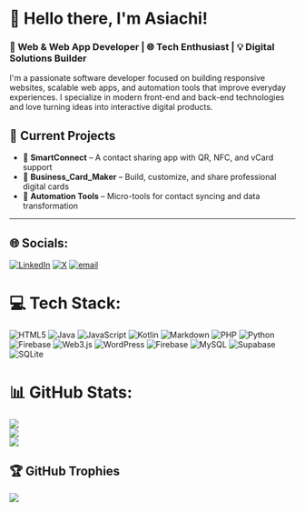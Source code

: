 # 👋 Hello there, I'm Asiachi!

### 🚀 Web & Web App Developer | 🌐 Tech Enthusiast | 💡 Digital Solutions Builder

I'm a passionate software developer focused on building responsive websites, scalable web apps, and automation tools that improve everyday experiences. I specialize in modern front-end and back-end technologies and love turning ideas into interactive digital products.

## 📌 Current Projects

- 🔗 **SmartConnect** – A contact sharing app with QR, NFC, and vCard support  
- 💼 **Business_Card_Maker** – Build, customize, and share professional digital cards  
- 🧠 **Automation Tools** – Micro-tools for contact syncing and data transformation



---
## 🌐 Socials:
[![LinkedIn](https://img.shields.io/badge/LinkedIn-%230077B5.svg?logo=linkedin&logoColor=white)](https://linkedin.com/in/ojiambo-tony) [![X](https://img.shields.io/badge/X-black.svg?logo=X&logoColor=white)](https://x.com/TonyAsiachi) [![email](https://img.shields.io/badge/Email-D14836?logo=gmail&logoColor=white)](mailto:tonyasiachi) 

# 💻 Tech Stack:
![HTML5](https://img.shields.io/badge/html5-%23E34F26.svg?style=for-the-badge&logo=html5&logoColor=white) ![Java](https://img.shields.io/badge/java-%23ED8B00.svg?style=for-the-badge&logo=openjdk&logoColor=white) ![JavaScript](https://img.shields.io/badge/javascript-%23323330.svg?style=for-the-badge&logo=javascript&logoColor=%23F7DF1E) ![Kotlin](https://img.shields.io/badge/kotlin-%237F52FF.svg?style=for-the-badge&logo=kotlin&logoColor=white) ![Markdown](https://img.shields.io/badge/markdown-%23000000.svg?style=for-the-badge&logo=markdown&logoColor=white) ![PHP](https://img.shields.io/badge/php-%23777BB4.svg?style=for-the-badge&logo=php&logoColor=white) ![Python](https://img.shields.io/badge/python-3670A0?style=for-the-badge&logo=python&logoColor=ffdd54) ![Firebase](https://img.shields.io/badge/firebase-%23039BE5.svg?style=for-the-badge&logo=firebase) ![Web3.js](https://img.shields.io/badge/web3.js-F16822?style=for-the-badge&logo=web3.js&logoColor=white) ![WordPress](https://img.shields.io/badge/WordPress-%23117AC9.svg?style=for-the-badge&logo=WordPress&logoColor=white) ![Firebase](https://img.shields.io/badge/firebase-a08021?style=for-the-badge&logo=firebase&logoColor=ffcd34) ![MySQL](https://img.shields.io/badge/mysql-4479A1.svg?style=for-the-badge&logo=mysql&logoColor=white) ![Supabase](https://img.shields.io/badge/Supabase-3ECF8E?style=for-the-badge&logo=supabase&logoColor=white) ![SQLite](https://img.shields.io/badge/sqlite-%2307405e.svg?style=for-the-badge&logo=sqlite&logoColor=white)
# 📊 GitHub Stats:
![](https://github-readme-stats.vercel.app/api?username=TOjiambo&theme=dark&hide_border=false&include_all_commits=false&count_private=false)<br/>
![](https://nirzak-streak-stats.vercel.app/?user=TOjiambo&theme=dark&hide_border=false)<br/>
![](https://github-readme-stats.vercel.app/api/top-langs/?username=TOjiambo&theme=dark&hide_border=false&include_all_commits=false&count_private=false&layout=compact)

## 🏆 GitHub Trophies
![](https://github-profile-trophy.vercel.app/?username=TOjiambo&theme=radical&no-frame=false&no-bg=true&margin-w=4)

<!-- Proudly created with GPRM ( https://gprm.itsvg.in ) -->
